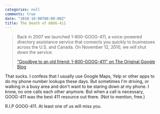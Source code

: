```yaml
---
categories: null
comments: true
date: "2010-10-08T00:00:00Z"
title: The Death of GOOG-411
---
```


> Back in 2007 we launched 1-800-GOOG-411, a voice-powered directory assistance service that connects you quickly to businesses
> across the U.S. and Canada. On November 12, 2010, we will shut down the service.
>
> ["Goodbye to an old friend: 1-800-GOOG-411" on The Original Google Blog](http://googleblog.blogspot.com/2010/10/goodbye-to-old-friend-1-800-goog-411.html)

That sucks.  I confess that I usually use Google Maps, Yelp or other apps to do my phone number lookups these days.
But sometimes I'm driving, or walking in a busy area and don't want to be staring down at my phone.
I know, no one calls each other anymore.  But when a call is necessary, GOOG-411 was the best 411 resource out there.
(Not to mention, free.)

R.I.P GOOG-411.  At least one of us will miss you.
